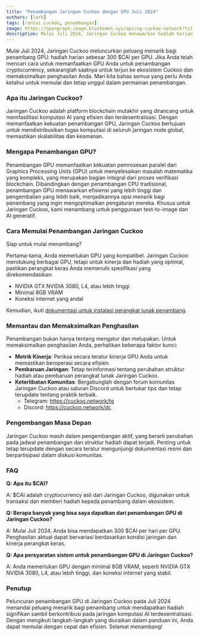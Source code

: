 ```yaml
---
title: "Penambangan Jaringan Cuckoo dengan GPU Juli 2024"
authors: [lark]
tags: [rantai cuckoo, penambangan]
image: https://opengraph-image.blockeden.xyz/api/og-cuckoo-network?title=Penambangan%20Jaringan%20Cuckoo%20dengan%20GPU%20Juli%202024
description: Mulai Juli 2024, Jaringan Cuckoo menawarkan hadiah harian 300 $CAI per GPU untuk penambang. Pelajari panduan kami untuk mempelajari cara mengatur node penambang Anda dan mulai menghasilkan.
---
```


Mulai Juli 2024, Jaringan Cuckoo meluncurkan peluang menarik bagi penambang GPU: hadiah harian sebesar 300 $CAI per GPU. Jika Anda telah mencari cara untuk memanfaatkan GPU Anda untuk penambangan cryptocurrency, sekaranglah saatnya untuk terjun ke ekosistem Cuckoo dan memaksimalkan penghasilan Anda. Mari kita bahas semua yang perlu Anda ketahui untuk memulai dan tetap unggul dalam permainan penambangan.

### Apa itu Jaringan Cuckoo?

Jaringan Cuckoo adalah platform blockchain mutakhir yang dirancang untuk memfasilitasi komputasi AI yang efisien dan terdesentralisasi. Dengan memanfaatkan kekuatan penambangan GPU, Jaringan Cuckoo bertujuan untuk mendistribusikan tugas komputasi di seluruh jaringan node global, memastikan skalabilitas dan keamanan.

### Mengapa Penambangan GPU?

Penambangan GPU memanfaatkan kekuatan pemrosesan paralel dari Graphics Processing Units (GPU) untuk menyelesaikan masalah matematika yang kompleks, yang merupakan bagian integral dari proses verifikasi blockchain. Dibandingkan dengan penambangan CPU tradisional, penambangan GPU menawarkan efisiensi yang lebih tinggi dan pengembalian yang lebih baik, menjadikannya opsi menarik bagi penambang yang ingin mengoptimalkan pengaturan mereka. Khusus untuk Jaringan Cuckoo, kami menambang untuk penggunaan text-to-image dan AI generatif.

### Cara Memulai Penambangan Jaringan Cuckoo

Siap untuk mulai menambang?

Pertama-tama, Anda memerlukan GPU yang kompatibel. Jaringan Cuckoo mendukung berbagai GPU, tetapi untuk kinerja dan hadiah yang optimal, pastikan perangkat keras Anda memenuhi spesifikasi yang direkomendasikan:

- NVIDIA GTX NVIDIA 3080, L4, atau lebih tinggi
- Minimal 8GB VRAM
- Koneksi internet yang andal

Kemudian, ikuti [dokumentasi untuk instalasi perangkat lunak penambang](/docs/cuckoo-ai/ai-node).

### Memantau dan Memaksimalkan Penghasilan

Penambangan bukan hanya tentang mengatur dan melupakan. Untuk memaksimalkan penghasilan Anda, perhatikan beberapa faktor kunci:

- **Metrik Kinerja**: Periksa secara teratur kinerja GPU Anda untuk memastikan beroperasi secara efisien.
- **Pembaruan Jaringan**: Tetap terinformasi tentang perubahan struktur hadiah atau pembaruan perangkat lunak Jaringan Cuckoo.
- **Keterlibatan Komunitas**: Bergabunglah dengan forum komunitas Jaringan Cuckoo atau saluran Discord untuk bertukar tips dan tetap terupdate tentang praktik terbaik.
  - Telegram: https://cuckoo.network/tg
  - Discord: https://cuckoo.network/dc

### Pengembangan Masa Depan

Jaringan Cuckoo masih dalam pengembangan aktif, yang berarti perubahan pada jadwal penambangan dan struktur hadiah dapat terjadi. Penting untuk tetap terupdate dengan secara teratur mengunjungi dokumentasi resmi dan berpartisipasi dalam diskusi komunitas.

### FAQ

**Q: Apa itu $CAI?**

A: $CAI adalah cryptocurrency asli dari Jaringan Cuckoo, digunakan untuk transaksi dan memberi hadiah kepada penambang dalam ekosistem.

**Q: Berapa banyak yang bisa saya dapatkan dari penambangan GPU di Jaringan Cuckoo?**

A: Mulai Juli 2024, Anda bisa mendapatkan 300 $CAI per hari per GPU. Penghasilan aktual dapat bervariasi berdasarkan kondisi jaringan dan kinerja perangkat keras.

**Q: Apa persyaratan sistem untuk penambangan GPU di Jaringan Cuckoo?**

A: Anda memerlukan GPU dengan minimal 8GB VRAM, seperti NVIDIA GTX NVIDIA 3080, L4, atau lebih tinggi, dan koneksi internet yang stabil.

### Penutup

Peluncuran penambangan GPU di Jaringan Cuckoo pada Juli 2024 menandai peluang menarik bagi penambang untuk mendapatkan hadiah signifikan sambil berkontribusi pada jaringan komputasi AI terdesentralisasi. Dengan mengikuti langkah-langkah yang diuraikan dalam panduan ini, Anda dapat memulai dengan cepat dan efisien. Selamat menambang!
